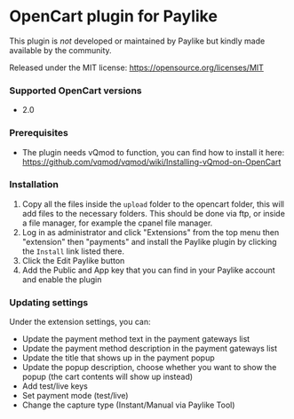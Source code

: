 # OpenCart plugin for Paylike

This plugin is *not* developed or maintained by Paylike but kindly made
available by the community.

Released under the MIT license: https://opensource.org/licenses/MIT

### Supported OpenCart versions

- 2.0

### Prerequisites

- The plugin needs vQmod to function, you can find how to install it here: https://github.com/vqmod/vqmod/wiki/Installing-vQmod-on-OpenCart

### Installation

1. Copy all the files inside the `upload` folder to the opencart folder, this will add files to the necessary folders. This should be done via ftp, or inside a file manager, for example the cpanel file manager. 
2. Log in as administrator and click  "Extensions" from the top menu then "extension" then "payments" and install the Paylike plugin by clicking the `Install` link listed there.
3. Click the Edit Paylike button 
4. Add the Public and App key that you can find in your Paylike account and enable the plugin


### Updating settings

Under the extension settings, you can:
 * Update the payment method text in the payment gateways list
 * Update the payment method description in the payment gateways list
 * Update the title that shows up in the payment popup 
 * Update the popup description, choose whether you want to show the popup  (the cart contents will show up instead)
 * Add test/live keys
 * Set payment mode (test/live)
 * Change the capture type (Instant/Manual via Paylike Tool)
 
  
